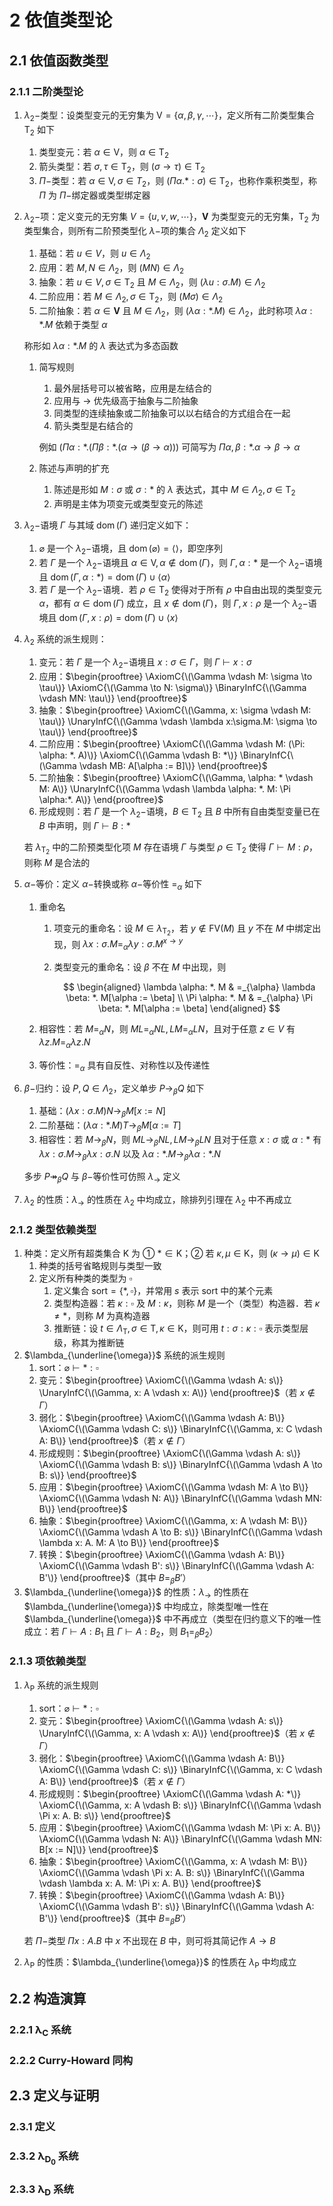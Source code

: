 # 2 依值类型论

## 2.1 依值函数类型
### 2.1.1 二阶类型论
1. $\lambda_2-$类型：设类型变元的无穷集为 $\mathrm V = \{\alpha, \beta, \gamma, \cdots\}$，定义所有二阶类型集合 $\mathrm T_2$ 如下
    1. 类型变元：若 $\alpha \in \mathrm V$，则 $\alpha \in \mathrm T_2$
    2. 箭头类型：若 $\sigma, \tau \in \mathrm T_2$，则 $(\sigma \to \tau) \in \mathrm T_2$
    3. $\Pi-$类型：若 $\alpha \in \mathrm V, \sigma \in T_2$，则 $(\Pi \alpha. *: \sigma) \in \mathrm T_2$，也称作乘积类型，称 $\Pi$ 为 $\Pi-$绑定器或类型绑定器
2. $\lambda_2-$项：定义变元的无穷集 $V = \left\{u, v, w, \cdots\right\}$，$\mathbf V$ 为类型变元的无穷集，$\mathrm T_2$ 为类型集合，则所有二阶预类型化 $\lambda-$项的集合 $\Lambda_{2}$ 定义如下
    1. 基础：若 $u \in V$，则 $u \in \Lambda_{2}$
    2. 应用：若 $M, N \in \Lambda_{2}$，则 $(MN) \in \Lambda_{2}$
    3. 抽象：若 $u \in V, \sigma \in \mathrm T_2$ 且 $M \in \Lambda_{2}$，则 $(\lambda u: \sigma.M) \in \Lambda_{2}$
    4. 二阶应用：若 $M \in \Lambda_{2}, \sigma \in \mathrm T_2$，则 $(M\sigma) \in \Lambda_{2}$
    5. 二阶抽象：若 $\alpha \in \mathbf V$ 且 $M \in \Lambda_{2}$，则 $(\lambda \alpha: *.M) \in \Lambda_{2}$，此时称项 $\lambda \alpha: *.M$ 依赖于类型 $\alpha$

    称形如 $\lambda \alpha: *.M$ 的 $\lambda$ 表达式为多态函数

    1. 简写规则
        1. 最外层括号可以被省略，应用是左结合的
        2. 应用与 $\to$ 优先级高于抽象与二阶抽象
        3. 同类型的连续抽象或二阶抽象可以以右结合的方式组合在一起
        4. 箭头类型是右结合的

        例如 $(\Pi \alpha: *. (\Pi \beta: *. (\alpha \to (\beta \to \alpha)))$ 可简写为 $\Pi \alpha, \beta: *. \alpha \to \beta \to \alpha$

    2. 陈述与声明的扩充
        1. 陈述是形如 $M: \sigma$ 或 $\sigma: *$ 的 $\lambda$ 表达式，其中 $M \in \Lambda_{2}, \sigma \in \mathrm T_2$
        2. 声明是主体为项变元或类型变元的陈述

3. $\lambda_2-$语境 $\Gamma$ 与其域 $\operatorname{dom}(\Gamma)$ 递归定义如下：
    1. $\varnothing$ 是一个 $\lambda_2-$语境，且 $\operatorname{dom}(\varnothing) = \left<\right>$，即空序列
    2. 若 $\Gamma$ 是一个 $\lambda_2-$语境且 $\alpha \in \mathrm{V}, \alpha \notin \operatorname{dom} (\Gamma)$，则 $\Gamma, \alpha: *$ 是一个 $\lambda_2-$语境且 $\operatorname{dom}(\Gamma, \alpha: *) = \operatorname{dom}(\Gamma) \cup \left<\alpha\right>$
    3. 若 $\Gamma$ 是一个 $\lambda_2-$语境．若 $\rho \in \mathrm T_2$ 使得对于所有 $\rho$ 中自由出现的类型变元 $\alpha$，都有 $\alpha \in \operatorname{dom}(\Gamma)$ 成立，且 $x \notin \operatorname{dom}(\Gamma)$，则 $\Gamma, x: \rho$ 是一个 $\lambda_2-$语境且 $\operatorname{dom}(\Gamma, x: \rho) = \operatorname{dom}(\Gamma) \cup \left<x\right>$

4. $\lambda_2$ 系统的派生规则：
    1. 变元：若 $\Gamma$ 是一个 $\lambda_2-$语境且 $x: \sigma \in \Gamma$，则 $\Gamma \vdash x: \sigma$
    2. 应用：$\begin{prooftree} \AxiomC{\(\Gamma \vdash M: \sigma \to \tau\)} \AxiomC{\(\Gamma \to N: \sigma\)} \BinaryInfC{\(\Gamma \vdash MN: \tau\)} \end{prooftree}$
    3. 抽象：$\begin{prooftree} \AxiomC{\(\Gamma, x: \sigma \vdash M: \tau\)} \UnaryInfC{\(\Gamma \vdash \lambda x:\sigma.M: \sigma \to \tau\)} \end{prooftree}$
    4. 二阶应用：$\begin{prooftree} \AxiomC{\(\Gamma \vdash M: (\Pi: \alpha: *. A)\)} \AxiomC{\(\Gamma \vdash B: *\)} \BinaryInfC{\(\Gamma \vdash MB: A[\alpha := B]\)} \end{prooftree}$
    5. 二阶抽象：$\begin{prooftree} \AxiomC{\(\Gamma, \alpha: * \vdash M: A\)} \UnaryInfC{\(\Gamma \vdash \lambda \alpha: *. M: \Pi \alpha:*. A\)} \end{prooftree}$
    6. 形成规则：若 $\Gamma$ 是一个 $\lambda_2-$语境，$B \in \mathrm T_2$ 且 $B$ 中所有自由类型变量已在 $B$ 中声明，则 $\Gamma \vdash B: *$

    若 $\lambda_{\mathrm T_2}$ 中的二阶预类型化项 $M$ 存在语境 $\Gamma$ 与类型 $\rho \in \mathrm T_2$ 使得 $\Gamma \vdash M: \rho$，则称 $M$ 是合法的

5. $\alpha-$等价：定义 $\alpha-$转换或称 $\alpha-$等价性 $=_{\alpha}$ 如下
    1. 重命名
        1. 项变元的重命名：设 $M \in \lambda_{\mathrm T_2}$，若 $y \notin \mathrm{FV}(M)$ 且 $y$ 不在 $M$ 中绑定出现，则 $\lambda x: \sigma.M =_{\alpha} \lambda y: \sigma. M^{x \to y}$
        2. 类型变元的重命名：设 $\beta$ 不在 $M$ 中出现，则

            $$
            \begin{aligned}
            \lambda \alpha: *. M & =_{\alpha} \lambda \beta: *. M[\alpha := \beta] \\
            \Pi \alpha: *. M & =_{\alpha} \Pi \beta: *. M[\alpha := \beta]
            \end{aligned}
            $$

    2. 相容性：若 $M =_{\alpha} N$，则 $ML =_{\alpha} NL, LM =_{\alpha} LN$，且对于任意 $z \in V$ 有 $\lambda z.M =_{\alpha} \lambda z.N$
    3. 等价性：$=_{\alpha}$ 具有自反性、对称性以及传递性

6. $\beta-$归约：设 $P, Q \in \Lambda_{2}$，定义单步 $P \to_{\beta} Q$ 如下
    1. 基础：$(\lambda x: \sigma.M) N \rightarrow_\beta M[x:=N]$
    2. 二阶基础：$(\lambda \alpha: *. M)T \to _{\beta} M[\alpha := T]$
    3. 相容性：若 $M \to_{\beta} N$，则 $ML \to_{\beta} NL, LM \to_{\beta} LN$ 且对于任意 $x: \sigma$ 或 $\alpha: *$ 有 $\lambda x: \sigma.M \to_{\beta} \lambda x: \sigma.N$ 以及 $\lambda \alpha: *.M \to_{\beta} \lambda \alpha: *.N$

    多步 $P \twoheadrightarrow_{\beta} Q$ 与 $\beta-$等价性可仿照 $\lambda_{\to}$ 定义

7. $\lambda_2$ 的性质：$\lambda_{\to}$ 的性质在 $\lambda_2$ 中均成立，除排列引理在 $\lambda_2$ 中不再成立

### 2.1.2 类型依赖类型
1. 种类：定义所有超类集合 $\mathrm K$ 为 ① $* \in \mathrm K$；② 若 $\kappa, \mu \in \mathrm K$，则 $(\kappa \to \mu) \in \mathrm K$
    1. 种类的括号省略规则与类型一致
    2. 定义所有种类的类型为 $\square$
        1. 定义集合 $\mathrm{sort} = \{*, \square\}$，并常用 $s$ 表示 $\mathrm{sort}$ 中的某个元素
        2. 类型构造器：若 $\kappa: \square$ 及 $M: \kappa$，则称 $M$ 是一个（类型）构造器．若 $\kappa \neq *$，则称 $M$ 为真构造器
        3. 推断链：设 $t \in \Lambda_{\mathrm T}, \sigma \in \mathrm{T}, \kappa \in \mathrm K$，则可用 $t: \sigma: \kappa: \square$ 表示类型层级，称其为推断链
2. $\lambda_{\underline{\omega}}$ 系统的派生规则
    1. $\text{sort}$：$\varnothing \vdash *: \square$
    2. 变元：$\begin{prooftree} \AxiomC{\(\Gamma \vdash A: s\)} \UnaryInfC{\(\Gamma, x: A \vdash x: A\)} \end{prooftree}$（若 $x \notin \Gamma$）
    3. 弱化：$\begin{prooftree} \AxiomC{\(\Gamma \vdash A: B\)} \AxiomC{\(\Gamma \vdash C: s\)} \BinaryInfC{\(\Gamma, x: C \vdash A: B\)} \end{prooftree}$（若 $x \notin \Gamma$）
    4. 形成规则：$\begin{prooftree} \AxiomC{\(\Gamma \vdash A: s\)} \AxiomC{\(\Gamma \vdash B: s\)} \BinaryInfC{\(\Gamma \vdash A \to B: s\)} \end{prooftree}$
    5. 应用：$\begin{prooftree} \AxiomC{\(\Gamma \vdash M: A \to B\)} \AxiomC{\(\Gamma \vdash N: A\)} \BinaryInfC{\(\Gamma \vdash MN: B\)} \end{prooftree}$
    6. 抽象：$\begin{prooftree} \AxiomC{\(\Gamma, x: A \vdash M: B\)} \AxiomC{\(\Gamma \vdash A \to B: s\)} \BinaryInfC{\(\Gamma \vdash \lambda x: A. M: A \to B\)} \end{prooftree}$
    7. 转换：$\begin{prooftree} \AxiomC{\(\Gamma \vdash A: B\)} \AxiomC{\(\Gamma \vdash B': s\)} \BinaryInfC{\(\Gamma \vdash A: B'\)} \end{prooftree}$（其中 $B =_{\beta} B'$）
3. $\lambda_{\underline{\omega}}$ 的性质：$\lambda_{\to}$ 的性质在 $\lambda_{\underline{\omega}}$ 中均成立，除类型唯一性在 $\lambda_{\underline{\omega}}$ 中不再成立（类型在归约意义下的唯一性成立：若 $\Gamma \vdash A: B_1$ 且 $\Gamma \vdash A: B_2$，则 $B_1 =_{\beta} B_2$）

### 2.1.3 项依赖类型
1. $\lambda_{\mathrm P}$ 系统的派生规则
    1. $\text{sort}$：$\varnothing \vdash *: \square$
    2. 变元：$\begin{prooftree} \AxiomC{\(\Gamma \vdash A: s\)} \UnaryInfC{\(\Gamma, x: A \vdash x: A\)} \end{prooftree}$（若 $x \notin \Gamma$）
    3. 弱化：$\begin{prooftree} \AxiomC{\(\Gamma \vdash A: B\)} \AxiomC{\(\Gamma \vdash C: s\)} \BinaryInfC{\(\Gamma, x: C \vdash A: B\)} \end{prooftree}$（若 $x \notin \Gamma$）
    4. 形成规则：$\begin{prooftree} \AxiomC{\(\Gamma \vdash A: *\)} \AxiomC{\(\Gamma, x: A \vdash B: s\)} \BinaryInfC{\(\Gamma \vdash \Pi x: A. B: s\)} \end{prooftree}$
    5. 应用：$\begin{prooftree} \AxiomC{\(\Gamma \vdash M: \Pi x: A. B\)} \AxiomC{\(\Gamma \vdash N: A\)} \BinaryInfC{\(\Gamma \vdash MN: B[x := N]\)} \end{prooftree}$
    6. 抽象：$\begin{prooftree} \AxiomC{\(\Gamma, x: A \vdash M: B\)} \AxiomC{\(\Gamma \vdash \Pi x: A. B: s\)} \BinaryInfC{\(\Gamma \vdash \lambda x: A. M: \Pi x: A. B\)} \end{prooftree}$
    7. 转换：$\begin{prooftree} \AxiomC{\(\Gamma \vdash A: B\)} \AxiomC{\(\Gamma \vdash B': s\)} \BinaryInfC{\(\Gamma \vdash A: B'\)} \end{prooftree}$（其中 $B =_{\beta} B'$）

    若 $\Pi-$类型 $\Pi x: A. B$ 中 $x$ 不出现在 $B$ 中，则可将其简记作 $A \to B$

2. $\lambda_{\mathrm P}$ 的性质：$\lambda_{\underline{\omega}}$ 的性质在 $\lambda_{\mathrm P}$ 中均成立

## 2.2 构造演算
### 2.2.1 λ<sub>C</sub> 系统

### 2.2.2 Curry-Howard 同构

## 2.3 定义与证明
### 2.3.1 定义

### 2.3.2 λ<sub>D<sub>0</sub></sub> 系统

### 2.3.3 λ<sub>D</sub> 系统
